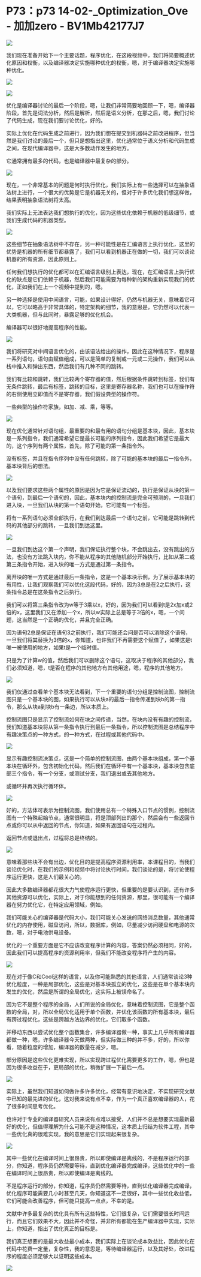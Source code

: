 # P73：p73 14-02-_Optimization_Ove - 加加zero - BV1Mb42177J7

![](img/89fa5027e04396f72f4604455c7290d1_0.png)

我们现在准备开始下一个主要话题，程序优化，在这段视频中，我们将简要概述优化原因和权衡，以及编译器决定实施哪种优化的权衡，嗯，对于编译器决定实施哪种优化。



![](img/89fa5027e04396f72f4604455c7290d1_2.png)

![](img/89fa5027e04396f72f4604455c7290d1_3.png)

优化是编译器讨论的最后一个阶段，嗯，让我们非常简要地回顾一下，嗯，编译器阶段，首先是词法分析，然后是解析，然后是语义分析，在那之后，嗯，我们讨论了代码生成，现在我们要讨论优化，好的。

实际上优化在代码生成之前进行，因为我们想在提交到机器码之前改进程序，但当然是我们讨论的最后一个，但只是想指出这里，优化通常位于语义分析和代码生成之间，在现代编译器中，这是大多数动作发生的地方。

它通常拥有最多的代码，也是编译器中最复杂的部分。

![](img/89fa5027e04396f72f4604455c7290d1_5.png)

现在，一个非常基本的问题是何时执行优化，我们实际上有一些选择可以在抽象语法树上进行，一个很大的优势是它是机器无关的，但对于许多优化我们想这样做，结果表明抽象语法树将太高。

我们实际上无法表达我们想执行的优化，因为这些优化依赖于机器的低级细节，或我们生成代码的机器类型。

![](img/89fa5027e04396f72f4604455c7290d1_7.png)

这些细节在抽象语法树中不存在，另一种可能性是在汇编语言上执行优化，这里的优势是机器的所有细节都暴露了，我们可以看到机器正在做的一切，我们可以谈论机器的所有资源，因此原则上。

任何我们想执行的优化都可以在汇编语言级别上表达，现在，在汇编语言上执行优化的缺点是它们依赖于机器，然后我们可能需要为每种新的架构重新实现我们的优化，正如我们在上一个视频中提到的，嗯。

另一种选择是使用中间语言，可能，如果设计得好，仍然与机器无关，意味着它可以，它可以略高于非常具体的，特定架构的细节，我的意思是，它仍然可以代表一大类机器，但与此同时，暴露足够的优化机会。

编译器可以很好地提高程序的性能。

![](img/89fa5027e04396f72f4604455c7290d1_9.png)

我们将研究对中间语言优化的，由该语法给出的操作，因此在这种情况下，程序是一系列语句，语句由赋值组成，可以是简单的复制或一元或二元操作，我们可以从栈中推入和弹出东西，然后我们有几种不同的跳转。

我们有比较和跳转，我们比较两个寄存器的值，然后根据条件跳转到标签，我们有无条件跳转，最后有标签，跳转的目标，这里是寄存器名称，我们也可以在操作符的右侧使用立即值而不是寄存器，我们假设典型的操作符。

一些典型的操作符家族，如加、减、乘，等等。

![](img/89fa5027e04396f72f4604455c7290d1_11.png)

现在优化通常针对语句组，最重要的和最有用的语句分组是基本块，因此，基本块是一系列指令，我们通常希望它是最长可能的序列指令，因此我们希望它是最大的，这个序列有两个属性，首先，除了可能的第一条指令外。

没有标签，并且在指令序列中没有任何跳转，除了可能的基本块的最后一指令外，基本块背后的想法。

![](img/89fa5027e04396f72f4604455c7290d1_13.png)

以及我们要求这些两个属性的原因是因为它是保证流动的，执行是保证从块的第一个语句，到最后一个语句的，因此，基本块内的控制流是完全可预测的，一旦我们进入块，一旦我们从块的第一个语句开始，它可能有一个标签。

将有一系列语句必须全部执行，在我们到达最后一个语句之前，它可能是跳转到代码的其他部分的跳转，一旦我们到达这里。



![](img/89fa5027e04396f72f4604455c7290d1_15.png)

一旦我们到达这个第一个声明，我们保证执行整个块，不会跳出去，没有跳出的方法，也没有方法跳入块内，你不能从程序的其他随机部分开始执行，比如从第二或第三条指令开始，进入块的唯一方式是通过第一条指令。

离开块的唯一方式是通过最后一条指令，这是一个基本块示例，为了展示基本块的有用性，让我们观察我们可以优化这段代码，好的，因为3总是在2之后执行，这条指令总是在这条指令之后执行。

我们可以将第三条指令改为w等于3乘以x，好的，因为我们可以看到t是2x加x或2倍的x，这里我们又在添加一个x，所以w实际上总是等于3倍的x，嗯，一个问题，这当然是一个正确的优化，并且完全正确。

因为语句2总是保证在语句3之前执行，我们可能还会问是否可以消除这个语句，一旦我们将其替换为3倍的x，你知道，也许我们不再需要这个赋值了，如果这是t唯一被使用的地方，如果t是一个临时值。

只是为了计算w的值，然后我们可以删除这个语句，这取决于程序的其他部分，我们必须知道，嗯，t是否在程序的其他地方有其他用途，嗯，程序的其他地方。



![](img/89fa5027e04396f72f4604455c7290d1_17.png)

我们仅通过查看单个基本块无法看到，下一个重要的语句分组是控制流图，控制流图只是一个基本块的图，如果执行可以从块a的最后一指令传递到块b的第一指令，那么从块a到块b有一条边，所以本质上。

控制流图只是显示了控制流如何在块之间传递，当然，在块内没有有趣的控制流，我们知道基本块将从第一条指令执行到最后一条指令，所以控制流图是总结程序中有趣决策点的一种方式，的一种方式，在过程或其他代码中。



![](img/89fa5027e04396f72f4604455c7290d1_19.png)

显示有趣控制流决策点，这是一个简单的控制流图，由两个基本块组成，第一个基本块在循环外，包含初始化代码，然后我们在循环中有一个基本块，基本块包含底部三个指令，有一个分支，或测试分支，我们退出或去其他地方。

或循环并再次执行循环体。

![](img/89fa5027e04396f72f4604455c7290d1_21.png)

好的，方法体可表示为控制流图，我们使用总有一个特殊入口节点的惯例，控制流图有一个特殊起始节点，通常很明显，将是顶部列出的那个，然后会有一些返回节点或你可以从中返回的节点，你知道，如果有返回语句在过程内。

返回节点或退出点，过程将总是终结的。

![](img/89fa5027e04396f72f4604455c7290d1_23.png)

意味着那些块不会有出边，优化目的是提高程序资源利用率，本课程目的，当我们谈论优化时，在我们的示例和视频中将讨论执行时间，我们谈论的是，将讨论使程序运行更快，这是人们最关心的。

因此大多数编译器都花很大力气使程序运行更快，但重要的是要认识到，还有许多其他资源可以优化，实际上，对于你能想到的任何资源，那里，很可能有一个编译器在努力优化它，在特定应用领域，例如。

我们可能关心的编译器是代码大小，我们可能关心发送的网络消息数量，其他通常优化的内存使用，磁盘访问，所以，数据库，例如，尽量减少访问硬盘和电源的次数，嗯，对于电池供电设备。

优化的一个重要方面是它不应该改变程序计算的内容，答案仍然必须相同，好的，因此我们可以提高程序的资源利用率，但我们不能改变程序将产生的内容。



![](img/89fa5027e04396f72f4604455c7290d1_25.png)

现在对于像C和Cool这样的语言，以及你可能熟悉的其他语言，人们通常谈论3种优化粒度，一种是局部优化，这些是对基本块孤立的优化，这些是在单个基本块内发生的优化，然后是所谓的全局优化，这实际上被误命名了。

因为它不是整个程序的全局，人们所说的全局优化，意味着控制流图，它是整个函数的全局，对，所以全局优化适用于单个函数，并优化该函数的所有基本块，最后有跨过程优化，这些是跨越方法边界的优化，它们取多个函数。

并移动东西以尝试优化整个函数集合，许多编译器做一种，事实上几乎所有编译器都做一种，嗯，许多编译器今天做两种，但实际做三种的并不多，好的，所以你看，随着粒度的增加，编译器的数量在减少，嗯。

部分原因是这些优化更难实现，所以实现跨过程优化需要更多的工作，嗯，但也是因为很多收益在于，更局部的优化，稍微扩展一下最后一点。



![](img/89fa5027e04396f72f4604455c7290d1_27.png)

实际上，虽然我们知道如何做许多许多优化，经常有意识地决定，不实现研究文献中已知的最先进的优化，这对我来说有点不幸，作为一个真正喜欢编译器的人，花了很多时间思考优化。

也许对于专业的编译器研究人员来说有点难以接受，人们并不总是想要实现最新最好的优化，但值得理解为什么可能不是这种情况，这本质上归结为软件工程，其中一些优化真的很难实现，我的意思是它们实现起来很复杂。



![](img/89fa5027e04396f72f4604455c7290d1_29.png)

其中一些优化在编译时间上很昂贵，所以即使编译是离线的，不是程序运行的部分，你知道，程序员仍然需要等待，直到优化编译器完成编译，这些优化中的一些在编译时间上很昂贵，所以即使编译是离线的。

不是程序运行的部分，你知道，程序员仍然需要等待，直到优化编译器完成编译，优化程序可能需要几小时甚至几天，你知道这不一定很好，其中一些优化收益低，它们可能会改善程序，但可能只提高一点点，不幸的是。

文献中许多最复杂的优化具有所有这些特性，它们很复杂，它们需要很长时间运行，而且它们效果不大，因此并不奇怪，并非所有都能在生产编译器中实现，实际上，你知道，指出了优化真正的目标是。

我们真正想要的是最大收益最小成本，我们实际上在谈论成本效益比，因此优化在代码中花费一定量，复杂性，我的意思是，等待编译器运行，以及其好处，改进程序的程度必须足够大以证明这些成本。



![](img/89fa5027e04396f72f4604455c7290d1_31.png)